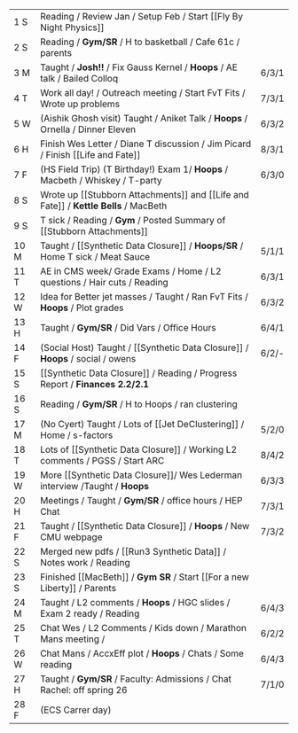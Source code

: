 |      |                                                                                      |       |
| ---- | ------------------------------------------------------------------------------------ | ----- |
| 1  S | Reading / Review Jan / Setup Feb / Start [[Fly By Night Physics]]                    |       |
| 2  S | Reading / **Gym/SR** / H to basketball / Cafe 61c / parents                          |       |
| 3  M | Taught / **Josh!!** / Fix Gauss Kernel / **Hoops** / AE talk / Bailed Colloq         | 6/3/1 |
| 4  T | Work all day! / Outreach meeting / Start FvT Fits / Wrote up problems                | 7/3/1 |
| 5  W | (Aishik Ghosh visit) Taught / Aniket Talk / **Hoops** / Ornella / Dinner Eleven      | 6/3/2 |
| 6  H | Finish Wes Letter / Diane T discussion / Jim Picard / Finish [[Life and Fate]]       | 8/3/1 |
| 7  F | (HS Field Trip) (T Birthday!) Exam 1/ **Hoops** / Macbeth / Whiskey / T-party        | 6/3/0 |
| 8  S | Wrote up [[Stubborn Attachments]] and [[Life and Fate]] / **Kettle Bells** / MacBeth |       |
| 9  S | T sick / Reading / **Gym** / Posted Summary of [[Stubborn Attachments]]              |       |
| 10 M | Taught / [[Synthetic Data Closure]] / **Hoops/SR** / Home T sick / Meat Sauce        | 5/1/1 |
| 11 T | AE in CMS week/ Grade Exams / Home / L2 questions / Hair cuts / Reading              | 6/3/1 |
| 12 W | Idea for Better jet masses / Taught / Ran FvT Fits / **Hoops** / Plot grades         | 6/3/2 |
| 13 H | Taught / **Gym/SR** / Did Vars / Office Hours                                        | 6/4/1 |
| 14 F | (Social Host) Taught / [[Synthetic Data Closure]] / **Hoops** / social / owens       | 6/2/- |
| 15 S | [[Synthetic Data Closure]] / Reading / Progress Report / **Finances 2.2/2.1**        |       |
| 16 S | Reading / **Gym/SR** / H to Hoops / ran clustering                                   |       |
| 17 M | (No Cyert) Taught / Lots of [[Jet DeClustering]] / Home / s-factors                  | 5/2/0 |
| 18 T | Lots of [[Synthetic Data Closure]] / Working L2 comments / PGSS / Start ARC          | 8/4/2 |
| 19 W | More [[Synthetic Data Closure]]/ Wes Lederman interview /Taught / **Hoops**          | 6/3/3 |
| 20 H | Meetings / Taught / **Gym/SR** / office hours / HEP Chat                             | 7/3/1 |
| 21 F | Taught / [[Synthetic Data Closure]] / **Hoops** / New CMU webpage                    | 7/3/2 |
| 22 S | Merged new pdfs / [[Run3 Synthetic Data]] / Notes work /  Reading                    |       |
| 23 S | Finished [[MacBeth]] / **Gym SR** / Start [[For a new Liberty]] / Parents            |       |
| 24 M | Taught / L2 comments / **Hoops** / HGC slides / Exam 2 ready / Reading               | 6/4/3 |
| 25 T | Chat Wes / L2 Comments / Kids down / Marathon Mans meeting /                         | 6/2/2 |
| 26 W | Chat Mans / AccxEff plot / **Hoops** / Chats / Some reading                          | 6/4/3 |
| 27 H | Taught / **Gym/SR** / Faculty: Admissions / Chat Rachel: off spring 26               | 7/1/0 |
| 28 F | (ECS Carrer day)                                                                     |       |





